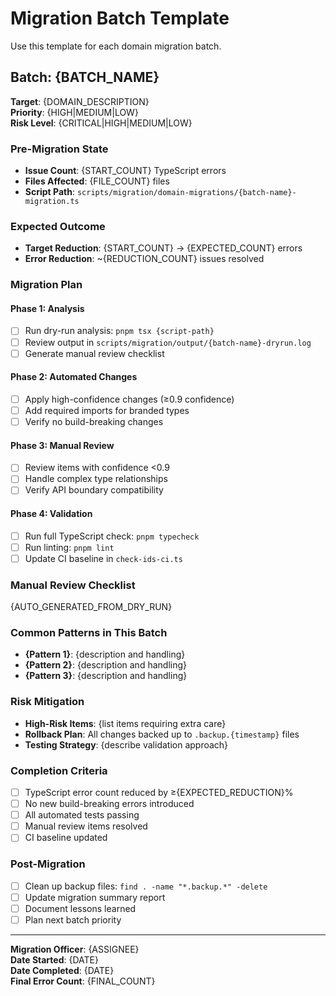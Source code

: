 # Migration Batch Template

Use this template for each domain migration batch.

## Batch: {BATCH_NAME}

**Target**: {DOMAIN_DESCRIPTION}  
**Priority**: {HIGH|MEDIUM|LOW}  
**Risk Level**: {CRITICAL|HIGH|MEDIUM|LOW}  

### Pre-Migration State
- **Issue Count**: {START_COUNT} TypeScript errors
- **Files Affected**: {FILE_COUNT} files
- **Script Path**: `scripts/migration/domain-migrations/{batch-name}-migration.ts`

### Expected Outcome
- **Target Reduction**: {START_COUNT} → {EXPECTED_COUNT} errors
- **Error Reduction**: ~{REDUCTION_COUNT} issues resolved

### Migration Plan

#### Phase 1: Analysis
- [ ] Run dry-run analysis: `pnpm tsx {script-path}`
- [ ] Review output in `scripts/migration/output/{batch-name}-dryrun.log`
- [ ] Generate manual review checklist

#### Phase 2: Automated Changes
- [ ] Apply high-confidence changes (≥0.9 confidence)
- [ ] Add required imports for branded types
- [ ] Verify no build-breaking changes

#### Phase 3: Manual Review
- [ ] Review items with confidence <0.9
- [ ] Handle complex type relationships
- [ ] Verify API boundary compatibility

#### Phase 4: Validation
- [ ] Run full TypeScript check: `pnpm typecheck`
- [ ] Run linting: `pnpm lint`
- [ ] Update CI baseline in `check-ids-ci.ts`

### Manual Review Checklist

{AUTO_GENERATED_FROM_DRY_RUN}

### Common Patterns in This Batch

- **{Pattern 1}**: {description and handling}
- **{Pattern 2}**: {description and handling}
- **{Pattern 3}**: {description and handling}

### Risk Mitigation

- **High-Risk Items**: {list items requiring extra care}
- **Rollback Plan**: All changes backed up to `.backup.{timestamp}` files
- **Testing Strategy**: {describe validation approach}

### Completion Criteria

- [ ] TypeScript error count reduced by ≥{EXPECTED_REDUCTION}%
- [ ] No new build-breaking errors introduced
- [ ] All automated tests passing
- [ ] Manual review items resolved
- [ ] CI baseline updated

### Post-Migration

- [ ] Clean up backup files: `find . -name "*.backup.*" -delete`
- [ ] Update migration summary report
- [ ] Document lessons learned
- [ ] Plan next batch priority

---

**Migration Officer**: {ASSIGNEE}  
**Date Started**: {DATE}  
**Date Completed**: {DATE}  
**Final Error Count**: {FINAL_COUNT}